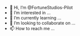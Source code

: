 - 👋 Hi, I’m @FortuneStudios-Pilot
- 👀 I’m interested in ...
- 🌱 I’m currently learning ...
- 💞️ I’m looking to collaborate on ...
- 📫 How to reach me ...

<!---
FortuneStudios-Pilot/FortuneStudios-Pilot is a ✨ special ✨ repository because its `README.md` (this file) appears on your GitHub profile.
You can click the Preview link to take a look at your changes.
--->
